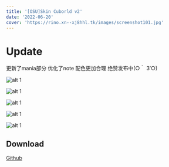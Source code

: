 ```yaml
---
title: '[OSU]Skin Cuborld v2'
date: '2022-06-20'
cover: 'https://rino.xn--xj8hhl.tk/images/screenshot101.jpg'
---
```

# Update
更新了mania部分
优化了note
配色更加合理
绝赞发布中(○｀ 3′○)

![alt 1](https://rino.xn--xj8hhl.tk/images/screenshot100.jpg)

![alt 1](https://rino.xn--xj8hhl.tk/images/screenshot101.jpg)

![alt 1](https://rino.xn--xj8hhl.tk/images/screenshot102.jpg)

![alt 1](https://rino.xn--xj8hhl.tk/images/screenshot103.jpg)

![alt 1](https://rino.xn--xj8hhl.tk/images/screenshot104.jpg)

## Download

[Github](https://github.com/AECBanana/Cuborld/releases)

